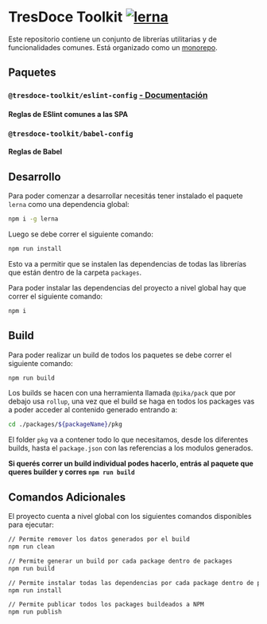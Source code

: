 # TresDoce Toolkit [![lerna](https://img.shields.io/badge/maintained%20with-lerna-cc00ff.svg)](https://lernajs.io/)

Este repositorio contiene un conjunto de librerías utilitarias y de funcionalidades comunes. Está organizado como un [monorepo](https://en.wikipedia.org/wiki/Monorepo).

## Paquetes

### `@tresdoce-toolkit/eslint-config` [- Documentación](packages/eslint-config/README.md)

#### Reglas de ESlint comunes a las SPA

### `@tresdoce-toolkit/babel-config`

#### Reglas de Babel

## Desarrollo

Para poder comenzar a desarrollar necesitás tener instalado el paquete `lerna` como una dependencia global:

```bash
npm i -g lerna
```

Luego se debe correr el siguiente comando:

```bash
npm run install
```

Esto va a permitir que se instalen las dependencias de todas las librerías que están dentro de la carpeta `packages`.

Para poder instalar las dependencias del proyecto a nivel global hay que correr el siguiente comando:

```bash
npm i
```

## Build

Para poder realizar un build de todos los paquetes se debe correr el siguiente comando:

```bash
npm run build
```

Los builds se hacen con una herramienta llamada `@pika/pack` que por debajo usa `rollup`, una vez que el build se haga en todos los packages vas a poder acceder al contenido generado entrando a:

```bash
cd ./packages/${packageName}/pkg
```

El folder `pkg` va a contener todo lo que necesitamos, desde los diferentes builds, hasta el `package.json` con las referencias a los modulos generados.

**Si querés correr un build individual podes hacerlo, entrás al paquete que queres builder y corres `npm run build`**

## Comandos Adicionales

El proyecto cuenta a nivel global con los siguientes comandos disponibles para ejecutar:

```bash
// Permite remover los datos generados por el build
npm run clean

// Permite generar un build por cada package dentro de packages
npm run build

// Permite instalar todas las dependencias por cada package dentro de packages
npm run install

// Permite publicar todos los packages buildeados a NPM
npm run publish
```
